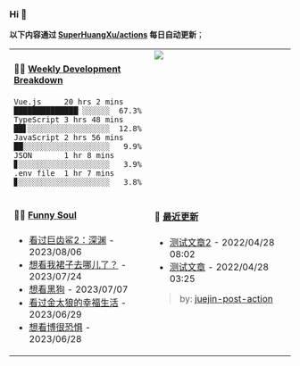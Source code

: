 
### Hi 👋

**以下内容通过 <a href="https://github.com/SuperHuangXu/SuperHuangXu/actions" target="_blank">SuperHuangXu/actions</a> 每日自动更新**；

<table width="800px">
<tr>
<td valign="top" width="50%">

#### 🏊‍♂️ <a href="https://gist.github.com/SuperHuangXu/d3e32e70ad1d22b5a3c5e8fc3c67dcc5" target="_blank">Weekly Development Breakdown</a>

```text
Vue.js     20 hrs 2 mins  ██████████████▏░░░░░░  67.3%
TypeScript 3 hrs 48 mins  ██▋░░░░░░░░░░░░░░░░░░  12.8%
JavaScript 2 hrs 56 mins  ██░░░░░░░░░░░░░░░░░░░   9.9%
JSON       1 hr 8 mins    ▊░░░░░░░░░░░░░░░░░░░░   3.9%
.env file  1 hr 7 mins    ▊░░░░░░░░░░░░░░░░░░░░   3.8%
```

</td>
<td valign="top" width="50%">
<a href="https://github.com/SuperHuangXu">
  <img align="center" src="https://github-readme-stats.vercel.app/api/top-langs/?username=SuperHuangXu&layout=compact&theme=radical" />
</a>
</td>
</tr>
<tr>
<td valign="top" width="50%">

#### 🤾‍♂️ <a href="https://www.douban.com/people/135404786/" target="_blank">Funny Soul</a>

* <a href='http://movie.douban.com/subject/34882958/' target='_blank'>看过巨齿鲨2：深渊</a> - 2023/08/06
* <a href='http://movie.douban.com/subject/30481876/' target='_blank'>想看我裙子去哪儿了？</a> - 2023/07/24
* <a href='http://movie.douban.com/subject/33446362/' target='_blank'>想看黑狗</a> - 2023/07/07
* <a href='http://movie.douban.com/subject/10514846/' target='_blank'>看过金太狼的幸福生活</a> - 2023/06/29
* <a href='http://movie.douban.com/subject/35381711/' target='_blank'>想看博很恐惧</a> - 2023/06/28

</td>
<td valign="top" width="50%">

#### 🤾‍ <a href="https://juejin.cn/user/4142615541064046" target="_blank">最近更新</a>
  * <a href='https://juejin.cn/post/7091561831067566117' target='_blank'>测试文章2</a> - 2022/04/28 08:02
* <a href='https://juejin.cn/post/7091490504222703652' target='_blank'>测试文章</a> - 2022/04/28 03:25

> by: [juejin-post-action](https://github.com/SuperHuangXu/juejin-post-action)

</td>
</tr>
</table>

